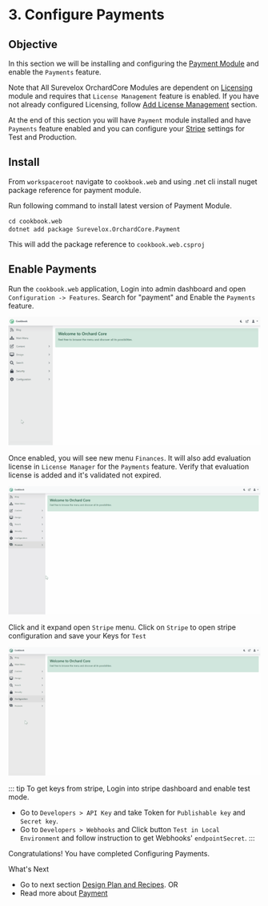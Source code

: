# 3. Configure Payments

## Objective

In this section we will be installing and configuring the [Payment Module](/modules/payment) and enable the `Payments` feature.  

Note that All Surevelox OrchardCore Modules are dependent on [Licensing](/modules/licensing) module and requires that `License Management` feature is enabled.  If you have not already configured Licensing, follow [Add License Management](licensing) section.

At the end of this section you will have `Payment` module installed and have `Payments` feature enabled and you can configure your [Stripe](https://stripe.com) settings for Test and Production.

## Install

From `workspaceroot` navigate to `cookbook.web` and using .net cli install nuget package reference for payment module.

Run following command to install latest version of Payment Module.

```dotnetcli
cd cookbook.web
dotnet add package Surevelox.OrchardCore.Payment
```
This will add the package reference to `cookbook.web.csproj`


## Enable Payments

Run the `cookbook.web` application, Login into admin dashboard and open `Configuration -> Features`. Search for "payment" and Enable the `Payments` feature.

![Enable Payments](./images/payment-enable.gif)

Once enabled, you will see new menu `Finances`. It will also add evaluation license in `License Manager` for the `Payments` feature. Verify that evaluation license is added and it's validated  not expired.

![Evaluation License key](./images/license-evaluation.gif)

Click and it expand open `Stripe` menu. Click on `Stripe` to open stripe configuration and save your Keys for `Test` 

![Payments](./images/payment-success.gif)

::: tip
To get keys from stripe, Login into stripe dashboard and enable test mode. 
- Go to `Developers > API Key` and take Token for `Publishable key` and `Secret key`.
- Go to `Developers > Webhooks` and Click button `Test in Local Environment` and follow instruction to get Webhooks' `endpointSecret`.
:::
 


Congratulations! You have completed Configuring Payments. 

What's Next
 
- Go to next section [Design Plan and Recipes](plan-recipes). OR
- Read more about [Payment](/modules/payment)
